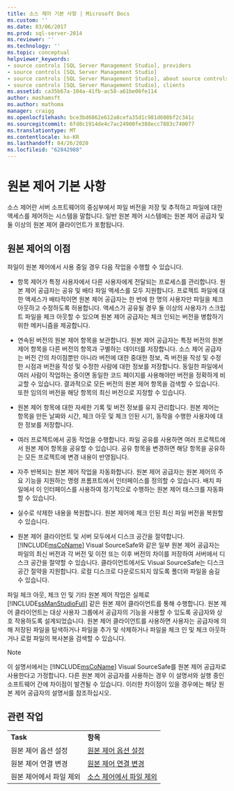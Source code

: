 ```yaml
---
title: 소스 제어 기본 사항 | Microsoft Docs
ms.custom: ''
ms.date: 03/06/2017
ms.prod: sql-server-2014
ms.reviewer: ''
ms.technology: ''
ms.topic: conceptual
helpviewer_keywords:
- source controls [SQL Server Management Studio], providers
- source controls [SQL Server Management Studio]
- source controls [SQL Server Management Studio], about source controls
- source controls [SQL Server Management Studio], clients
ms.assetid: ca35b67a-104a-41fb-ac58-a61be06fe114
author: mashamsft
ms.author: mathoma
manager: craigg
ms.openlocfilehash: bce3bd6862e612a8cefa35d1c981d608bf2c341c
ms.sourcegitcommit: 6fd8c1914de4c7ac24900fe388ecc7883c740077
ms.translationtype: MT
ms.contentlocale: ko-KR
ms.lasthandoff: 04/26/2020
ms.locfileid: "62842988"
---
```

# <a name="source-control-basics"></a>원본 제어 기본 사항
  소스 제어란 서버 소프트웨어의 중심부에서 파일 버전을 저장 및 추적하고 파일에 대한 액세스를 제어하는 시스템을 말합니다. 일반 원본 제어 시스템에는 원본 제어 공급자 및 둘 이상의 원본 제어 클라이언트가 포함됩니다.  
  
## <a name="source-control-benefits"></a>원본 제어의 이점  
 파일이 원본 제어에서 사용 중일 경우 다음 작업을 수행할 수 있습니다.  
  
-   항목 제어가 특정 사용자에서 다른 사용자에게 전달되는 프로세스를 관리합니다. 원본 제어 공급자는 공유 및 배타 파일 액세스를 모두 지원합니다. 프로젝트 파일에 대한 액세스가 배타적이면 원본 제어 공급자는 한 번에 한 명의 사용자만 파일을 체크 아웃하고 수정하도록 허용합니다. 액세스가 공유될 경우 둘 이상의 사용자가 스크립트 파일을 체크 아웃할 수 있으며 원본 제어 공급자는 체크 인되는 버전을 병합하기 위한 메커니즘을 제공합니다.  
  
-   연속된 버전의 원본 제어 항목을 보관합니다. 원본 제어 공급자는 특정 버전의 원본 제어 항목을 다른 버전의 항목과 구별하는 데이터를 저장합니다. 소스 제어 공급자는 버전 간의 차이점뿐만 아니라 버전에 대한 중대한 정보, 즉 버전을 작성 및 수정한 시점과 버전을 작성 및 수정한 사람에 대한 정보를 저장합니다. 동일한 파일에서 여러 사람이 작업하는 중이면 동일한 코드 페이지를 사용해야만 버전을 정확하게 비교할 수 있습니다. 결과적으로 모든 버전의 원본 제어 항목을 검색할 수 있습니다. 또한 임의의 버전을 해당 항목의 최신 버전으로 지정할 수 있습니다.  
  
-   원본 제어 항목에 대한 자세한 기록 및 버전 정보를 유지 관리합니다. 원본 제어는 항목을 만든 날짜와 시간, 체크 아웃 및 체크 인된 시기, 동작을 수행한 사용자에 대한 정보를 저장합니다.  
  
-   여러 프로젝트에서 공동 작업을 수행합니다. 파일 공유를 사용하면 여러 프로젝트에서 원본 제어 항목을 공유할 수 있습니다. 공유 항목을 변경하면 해당 항목을 공유하는 모든 프로젝트에 변경 내용이 반영됩니다.  
  
-   자주 반복되는 원본 제어 작업을 자동화합니다. 원본 제어 공급자는 원본 제어의 주요 기능을 지원하는 명령 프롬프트에서 인터페이스를 정의할 수 있습니다. 배치 파일에서 이 인터페이스를 사용하여 정기적으로 수행하는 원본 제어 태스크를 자동화할 수 있습니다.  
  
-   실수로 삭제한 내용을 복원합니다. 원본 제어에 체크 인된 최신 파일 버전을 복원할 수 있습니다.  
  
-   원본 제어 클라이언트 및 서버 모두에서 디스크 공간을 절약합니다. [!INCLUDE[msCoName](../includes/msconame-md.md)] Visual SourceSafe와 같은 일부 원본 제어 공급자는 파일의 최신 버전과 각 버전 및 이전 또는 이후 버전의 차이를 저장하여 서버에서 디스크 공간을 절약할 수 있습니다. 클라이언트에서도 Visual SourceSafe는 디스크 공간 절약을 지원합니다. 로컬 디스크로 다운로드되지 않도록 폴더와 파일을 숨길 수 있습니다.  
  
 파일 체크 아웃, 체크 인 및 기타 원본 제어 작업은 실제로 [!INCLUDE[ssManStudioFull](../includes/ssmanstudiofull-md.md)] 같은 원본 제어 클라이언트를 통해 수행합니다. 원본 제어 클라이언트는 대상 사용자 그룹에서 공급자의 기능을 사용할 수 있도록 공급자와 상호 작용하도록 설계되었습니다. 원본 제어 클라이언트를 사용하면 사용자는 공급자에 의해 저장된 파일을 탐색하거나 파일을 추가 및 삭제하거나 파일을 체크 인 및 체크 아웃하거나 로컬 파일의 복사본을 검색할 수 있습니다.  
  
> [!NOTE]  
>  이 설명서에서는 [!INCLUDE[msCoName](../includes/msconame-md.md)] Visual SourceSafe를 원본 제어 공급자로 사용한다고 가정합니다. 다른 원본 제어 공급자를 사용하는 경우 이 설명서와 실행 중인 소프트웨어 간에 차이점이 발견될 수 있습니다. 이러한 차이점이 있을 경우에는 해당 원본 제어 공급자의 설명서를 참조하십시오.  
  
## <a name="related-tasks"></a>관련 작업  
  
|||  
|-|-|  
|**Task**|**항목**|  
|원본 제어 옵션 설정|[원본 제어 옵션 설정](../../2014/database-engine/set-source-control-options.md)|  
|원본 제어 연결 변경|[원본 제어 연결 변경](../../2014/database-engine/change-source-control-connections.md)|  
|원본 제어에서 파일 제외|[소스 제어에서 파일 제외](../../2014/database-engine/exclude-files-from-source-control.md)|  
  
  
